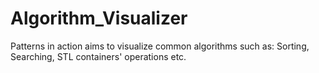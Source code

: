 # Algorithm_Visualizer
Patterns in action aims to visualize common algorithms such as: Sorting, Searching, STL containers' operations etc.

